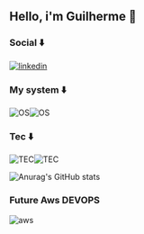 
## Hello, i'm Guilherme 🤩


### Social ⬇️
[![linkedin](https://img.shields.io/badge/LinkedIn-0077B5?style=for-the-badge&logo=linkedin&logoColor=white)](https://www.linkedin.com/in/guilherme-h-896908238/)

### My system ⬇️
![OS](https://img.shields.io/badge/mac%20os-000000?style=for-the-badge&logo=apple&logoColor=white)![OS](https://img.shields.io/badge/Windows-0078D6?style=for-the-badge&logo=windows&logoColor=white)


### Tec ⬇️
![TEC](https://img.shields.io/badge/Python-14354C?style=for-the-badge&logo=python&logoColor=white)![TEC](https://img.shields.io/badge/Swift-FA7343?style=for-the-badge&logo=swift&logoColor=white)



![Anurag's GitHub stats](https://github-readme-stats.vercel.app/api?username=Guidevecloud&show_icons=true&theme=radical)

### Future Aws DEVOPS
![aws](https://img.shields.io/badge/Amazon_AWS-FF9900?style=for-the-badge&logo=amazonaws&logoColor=white)

